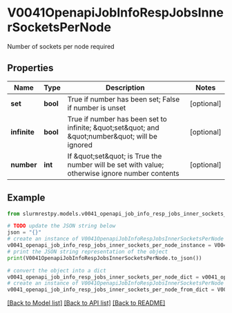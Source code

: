 # V0041OpenapiJobInfoRespJobsInnerSocketsPerNode

Number of sockets per node required

## Properties

Name | Type | Description | Notes
------------ | ------------- | ------------- | -------------
**set** | **bool** | True if number has been set; False if number is unset | [optional]
**infinite** | **bool** | True if number has been set to infinite; \&quot;set\&quot; and \&quot;number\&quot; will be ignored | [optional]
**number** | **int** | If \&quot;set\&quot; is True the number will be set with value; otherwise ignore number contents | [optional]

## Example

```python
from slurmrestpy.models.v0041_openapi_job_info_resp_jobs_inner_sockets_per_node import V0041OpenapiJobInfoRespJobsInnerSocketsPerNode

# TODO update the JSON string below
json = "{}"
# create an instance of V0041OpenapiJobInfoRespJobsInnerSocketsPerNode from a JSON string
v0041_openapi_job_info_resp_jobs_inner_sockets_per_node_instance = V0041OpenapiJobInfoRespJobsInnerSocketsPerNode.from_json(json)
# print the JSON string representation of the object
print(V0041OpenapiJobInfoRespJobsInnerSocketsPerNode.to_json())

# convert the object into a dict
v0041_openapi_job_info_resp_jobs_inner_sockets_per_node_dict = v0041_openapi_job_info_resp_jobs_inner_sockets_per_node_instance.to_dict()
# create an instance of V0041OpenapiJobInfoRespJobsInnerSocketsPerNode from a dict
v0041_openapi_job_info_resp_jobs_inner_sockets_per_node_from_dict = V0041OpenapiJobInfoRespJobsInnerSocketsPerNode.from_dict(v0041_openapi_job_info_resp_jobs_inner_sockets_per_node_dict)
```
[[Back to Model list]](../README.md#documentation-for-models) [[Back to API list]](../README.md#documentation-for-api-endpoints) [[Back to README]](../README.md)


